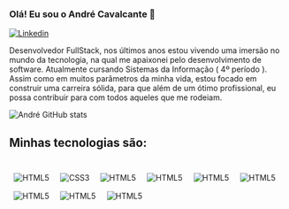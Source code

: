 ### Olá! Eu sou o André Cavalcante 👋


[![Linkedin](https://img.shields.io/badge/LinkedIn-0077B5?style=for-the-badge&logo=linkedin&logoColor=white)](https://www.linkedin.com/in/andr%C3%A9-luiz-cavalcante/)


Desenvolvedor FullStack, nos últimos anos estou vivendo uma imersão no mundo da tecnologia, na
qual me apaixonei pelo desenvolvimento de software. Atualmente cursando Sistemas da Informação
( 4º período ). Assim como em muitos parâmetros da minha vida, estou focado em construir uma carreira sólida, para que além de um ótimo profissional, eu possa contribuir para com todos aqueles que me rodeiam.


![André GitHub stats](https://github-readme-stats.vercel.app/api?username=andrzcavalcante&show_icons=true&theme=dracula)


## Minhas tecnologias são:

<div style="display:inline-block"><br/>
    <img style="padding:0.5rem" align="center" alt="HTML5" src="https://img.shields.io/badge/HTML5-E34F26?style=for-the-badge&logo=html5&logoColor=white"/>
    <img style="padding:0.5rem" align="center" alt="CSS3" src="https://img.shields.io/badge/CSS3-1572B6?style=for-the-badge&logo=css3&logoColor=white"/>
    <img style="padding:0.5rem" align="center" alt="HTML5" src="https://img.shields.io/badge/JavaScript-F7DF1E?style=for-the-badge&logo=javascript&logoColor=black"/>
    <img style="padding:0.5rem" align="center" alt="HTML5" src="https://img.shields.io/badge/TypeScript-007ACC?style=for-the-badge&logo=typescript&logoColor=white"/>
    <img style="padding:0.5rem" align="center" alt="HTML5" src="https://img.shields.io/badge/React-20232A?style=for-the-badge&logo=react&logoColor=61DAFB"/>
    <img style="padding:0.5rem" align="center" alt="HTML5" src="https://img.shields.io/badge/Node.js-43853D?style=for-the-badge&logo=node.js&logoColor=white"/>
    <img style="padding:0.5rem" align="center" alt="HTML5" src="https://img.shields.io/badge/PostgreSQL-316192?style=for-the-badge&logo=postgresql&logoColor=white"/>
    <img style="padding:0.5rem" align="center" alt="HTML5" src="https://img.shields.io/badge/Python-14354C?style=for-the-badge&logo=python&logoColor=white"/>
    <img style="padding:0.5rem" align="center" alt="HTML5" src="https://img.shields.io/badge/Django-092E20?style=for-the-badge&logo=django&logoColor=white"/>
</div>
